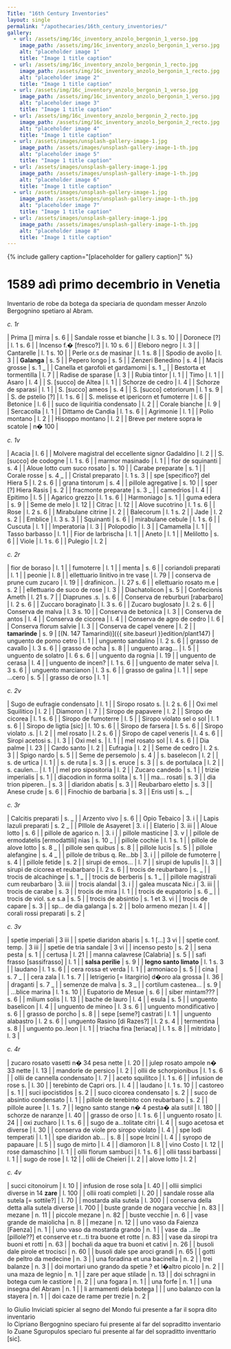 ```yaml
---
Title: "16th Century Inventories"
layout: single
permalink: "/apothecaries/16th_century_inventories/"
gallery:
  - url: /assets/img/16c_inventory_anzolo_bergonin_1_verso.jpg
    image_path: /assets/img/16c_inventory_anzolo_bergonin_1_verso.jpg
    alt: "placeholder image 1"
    title: "Image 1 title caption"
  - url: /assets/img/16c_inventory_anzolo_bergonin_1_recto.jpg
    image_path: /assets/img/16c_inventory_anzolo_bergonin_1_recto.jpg
    alt: "placeholder image 2"
    title: "Image 1 title caption"
  - url: /assets/img/16c_inventory_anzolo_bergonin_1_verso.jpg
    image_path: /assets/img/16c_inventory_anzolo_bergonin_1_verso.jpg
    alt: "placeholder image 3"
    title: "Image 1 title caption"
  - url: /assets/img/16c_inventory_anzolo_bergonin_2_recto.jpg
    image_path: /assets/img/16c_inventory_anzolo_bergonin_2_recto.jpg
    alt: "placeholder image 4"
    title: "Image 1 title caption"
  - url: /assets/images/unsplash-gallery-image-1.jpg
    image_path: /assets/images/unsplash-gallery-image-1-th.jpg
    alt: "placeholder image 5"
    title: "Image 1 title caption"
  - url: /assets/images/unsplash-gallery-image-1.jpg
    image_path: /assets/images/unsplash-gallery-image-1-th.jpg
    alt: "placeholder image 6"
    title: "Image 1 title caption"
  - url: /assets/images/unsplash-gallery-image-1.jpg
    image_path: /assets/images/unsplash-gallery-image-1-th.jpg
    alt: "placeholder image 7"
    title: "Image 1 title caption"
  - url: /assets/images/unsplash-gallery-image-1.jpg
    image_path: /assets/images/unsplash-gallery-image-1-th.jpg
    alt: "placeholder image 8"
    title: "Image 1 title caption"
---
```


{% include gallery caption="[placeholder for gallery caption]" %}

# 1589 adì primo decembrio in Venetia

Inventario de robe da botega da speciaria de quondam messer Anzolo Bergognino spetiaro al Abram.

*c. 1r*

| Prima [] mirra | s. 6 |
| Sandale rosse et bianche | l. 3 s. 10 |
| Doronece [?] | l. 1 s. 6 |
| Incenso f.� [fresco?] | l. 10 s. 6 |
| Eleboro negro | l. 3 |
| Cantarelle | l. 1 s. 10 |
| Perle or.s de masinar | l. 1 s. 8 |
| Spodio de avolio | l. 3 |
| **Galanga** | s. 5 |
| Pepero longo | s. 5 |
| Zenzeri Benedino | s. 4  |
| Macis grosse | s. 1 _  |
| Canella et garofoli et gardamomi | s. 1 _ |
| Bestorta et tormentilla | l. 7 |
| Radise de sparase | l. 3 |
| Rubia tintor | l. 1 |
| Timo | l. 1 |
| Asaro | l. 4 |
| S. [succo] de Altea | l. 1 |
| Schorze de cedro | l. 4 |
| Schorze de sparasi | l. 1 |
| S. [succo] ameos | s. 4 |
| S. [succo] cetoriorum | l. 1 s. 9 |
| S. de pstelio [?] | l. 1 s. 6 |
| S. melisse et ipericorn et fumoterre | l. 6 |
| Betonice | l. 6 |
| suco de liquiritia condensato | l. 2 |
| Corale bianche | l. 9 |
| Sercacolla | l. 1 |
| Dittamo de Candia | l. 1 s. 6 |
| Agrimonie | l. 1 |
| Polio montano | l. 2 |
| Hisoppo montano | l. 2 |
| Breve per metere sopra le scatole | n� 100 |

 *c. 1v*

| Acacia | l. 6 |
| Molvere magistral del eccellente signor Gadaldino | l. 2 |
| S. [succo] de codogne | l. 1 s. 6 |
| marmor masinado | l. 1 |
| fior de squinanti | s. 4 |
| Aloue lotto cum suco rosato | s. 10 |
| Carabe preparate | s. 1 |
| Corale rosse | s. 4 _  |
| Cristal preparato | l. 1 s. 3  |
| spe [specifico?] del Hiera 5 | l. 2 s. 6 |
| grana tintorum | s. 4 |
| pillole agregative | s. 10 |
| sper [?] Hiera Rasis | s. 2 |
| fracmonte preparate | s. 3 _  |
| camedrios | l. 4 |
| Epitimo | l. 5 |
| Agarico grezzo | l. 1 s. 6 |
| Harmoniago | s. 1 |
| guma edera | s. 9 |
| Seme de melo | l. 12 |
| Citrac | l. 12 |
| Alove sucotrino | l. 1 s. 6 |
| Rose | l. 2 s. 6 |
| Mirabulane citrine | l. 2 |
| Balecorum | l. 1 s. 2 |
| Jade | l. 2 s. 2 |
| Emblice | l. 3 s. 3 |
| Squinanti | s. 6 |
| mirabulane cebule | l. 1 s. 6 |
| Cuscuta | l. 1 |
| Imperatoria | l. 3 |
| Polopodio | l. 3 |
| Camamella | l. 1 |
| Tasso barbasso | l. 1 |
| Fior de larbrischa | l. 1 |
| Aneto | l. 1 |
| Melilotto | s. 6 |
| Viole  | l. 1 s. 6 |
| Pulegio | l. 2 |

*c. 2r*

| fior de boraso | l. 1 |
| fumoterre | l. 1 |
| menta | s. 6 |
| coriandoli preparati | l. 1 |
| peonie | l. 8 |
| ellettuario linitivo in tre vase | l. 79 |
| conserva de prune cum zucaro | l. 19 |
| drafinicon.. | l. 27 s. 6 |
| ellettuario rosato m.e | s. 2 |
| ellettuario de suco de rose | l. 3 |
| Diachatolicon | s. 5 |
| Confecionis Ameth | l. 21 s. 7 |
| Diaprunes .s. | s. 6 |
| Conserva de reburburi [rabarbaro] | l. 2 s. 6 |
| Zuccaro boraginato | l. 3 s. 6 |
| Zucaro buglosato | l. 2 s. 6 |
| Conserva de malva | l. 3 s. 10 |
| Conserva de betonica | l. 3 |
| Conserva de antos | l. 4 |
| Conserva de cicorea | l. 4 |
| Conserva de agro de cedro | l. 6 |
| Conserva florum salvie | l. 3 |
| Conserva de capel venere | l. 2 |
| **tamarinde** | s. 9 |  [(N. 147 Tamarindi)]({{ site.baseurl }}edition/plant147)
| unguento de pomo cetro | l. 1 |
| unguento sandalino | l. 2 s. 6 |
| grasso de cavallo | l. 3 s. 6 |
| grasso de ocha | s. 8 |
| unguento arag... | l. 5 |
| unguento de solatro | l. 6 s. 6 |
| unguento da rognia | l. 19 |
| unguento de cerasa | l. 4 |
| unguento de incen? | l. 1 s. 6 |
| unguento de mater selva | l. 3 s. 6 |
| unguento marcianon | l. 3 s. 6 |
| grasso de galina | l. 1 |
| sepe ...cero | s. 5 |
| grasso de orso | l. 1 |

*c. 2v*

| Sugo de eufragie condensato | l. 1 |
| Siropo rosato s. | l. 2 s. 6 |
| Oxi mel Squilitico | l. 2 |
| Diamoron | l. 7 |
| Siropo de papavere | l. 2 |
| Siropo de cicorea | l. 1 s. 6 |
| Siropo de fumoterre | l. 5 |
| Siropo violato sel o sol | l. 1 s. 6 |
| Siropo de ligtia [sic] | l. 10 s. 6 |
| Siropo de farsera | l. 5 s. 6 |
| Siropo violato .s. | l. 2 |
| mel rosato | l. 2 s. 6 |
| Siropo de capel veneris | l. 4 s. 6 |
| Siropi acetosi s. | l. 3 |
| Oxi mel s. | l. 1 |
| mel rosato sol | l. 4 s. 6 |
| Dia palme | l. 23 |
| Cardo santo | l. 2 |
| Eufragia | l. 2 |
| Seme de cedro | l. 2 s. 3 |
| Spigo nardo | s. 5 |
| Seme de persemolo | s. 4 |
| s. baselecon | l. 2 |
| s. de urtica | l. 1 |
| s. de ruta | s. 3 |
| s. eruce | s. 3 |
| s. de portulaca | l. 2 |
| s. caulen... | l. 1 |
| mel pro sipositoria | l. 2 |
| Zucaro candedo | s. 1 |
| trizie imperialis | s. 1 |
| diacodion in forma solita | s. 1 |
| ma... rosati | s. 3 |
| dia trion piperen..  | s. 3 |
| diaridon abatis | s. 3 |
| Reubarbaro eletto | s. 3 |
| Anese crude | s. 6 |
| Finochio de barbaria | s. 3 |
| Eris usti | s. _  |

*c. 3r*

| Calcitis preparati | s. _ |
| Arzento vivo | s. 6 |
| Opio Tebaico | 3. i |
| Lapis lazuli preparati | s. 2 _  |
| PIllole de Asayeret | 3. i |
| Elaterio | 3. iii |
| Aloue lotto | s. 6 |
| pillole de agarico n.  | 3. i |
| pillole masticine | 3. v |
| pillole de ermodatelis [ermodattili] nias | s. 10 _  |
| pillole cochie | l. 1 s. 1 |
| pillole de alove lotto | s. 8 _  |
| pillole sen quibus | s. 8 |
| pillole lucis | s. 5 |
| pillole alefangine | s. 4 _  |
| pillole de tribus q. Re...bb | 3. i |
| pillole de fumoterre | s. 4 |
| pillole fetide | s. 2 |
| sirupi de emos... | l. 7 |
| sirupi de lupulis | l. 3 |
| sirupi de cicorea et reubarbaro | l. 2 s. 6 |
| trocis de reubarbaro | s. _  |
| trocis de alcachinge  | s. 1 _  |
| trocis de berberis | s. 1 _  |
| pillole magistrali cum reubarbaro | 3. iii |
| trocis alandal | 3. i |
| galea muscata Nic.i | 3. iii |
| trocis de carabe | s. 3 |
| trocis de mira | l. 1 |
| trocis de eupatorio | s. 6 _  |
| trocis de viol. s.e s.a | s. 5 |
| trocis de absintio | s. 1 et 3. vi |
| trocis de capare | s. 3 |
| sp... de dia galanga | s. 2 |
| bolo armeno mezan | l. 4 |
| corali rossi preparati | s. 2 |

*c. 3v*

| spetie imperiali | 3 iii |
| spetie diaridon abaris | s. 1 [...] 3 vi |
| spetie conf. temp. | 3 iii |
| spetie de tria sandale | 3 vi |
| incenso pesto | s. 2 |
| sena pesta | s. 1 |
| certusa | l. 21 |
| manna calavrese [Calabria] | s. 5 |
| safi frasso [sassifrasso] | l. 1 |
| **salsa perilie** | s. 9 |
| **legno santo limato** | l. 1 s. 3 |
| laudano | l. 1 s. 6 |
| cera rossa et verda | l. 1 |
| armoniaco | s. 5 |
| cina | s. 7 _  |
| cera zala | l. 1 s. 7 |
| letrigerio [= litargirio] d�oro ala grossa | l. 36 |
| draganti | s. 7 _ |
| semenze de malva | s. 3 _ |
| cortilum castenea... | s. 9 |
| ...blice marina | l. 1 s. 10 |
| Eupatorio de Mesue | s. 6 |
| siber mintam??? | s. 6 |
| milium solis | l. 13 |
| bache de lauro | l. 4 |
| esula | s. 5 |
| unguento baselicon | l. 4 |
| unguento de mineo | l. 3 s. 6 |
| unguento mondificativo | s. 6 |
| grasso de porcho | s. 8 |
| sepe [seme?] castrati | l. 1 |
| unguento alabastro | l. 2 s. 6 |
| unguento Rasino [di Razes?] | l. 2 s. 4 |
| termentina | s. 8 |
| unguento po..leon | l. 1 |
| triacha fina [teriaca] | l. 1 s. 8 |
| mitridato | l. 3 |

*c. 4r*

| zucaro rosato vasetti n� 34 pesa nette | l. 20 |
| julep rosato ampole n� 33 nette | l. 13 |
| mandorle de persico | l. 2 |
| ollii de schorpionibus | l. 1 s. 6 |
| ollii de cannella condensato | l. 7 |
| aceto squilitco | l. 1 s. 6 |
| infusion de rose s. | l. 30 |
| terebinto de Capri ors. | l. 4 |
| laudano | l. 1 s. 10 |
| castoreo | s. 1 |
| suci ipocistidos | s. 2 |
| suco cicorea condensato | s. 2 |
| suco de absintio condensato | l. 1 |
| pillole de terebinto con reubarbaro | s. 2 |
| pillole auree | l. 1 s. 7 |
| legno santo stange n� 4 pesta� ala sutil | l. 180 |
| schorze de naranze | l. 40 |
| grasso de orso | l. 1 s. 6 |
| unguento rosato | l. 24 |
| oxi zucharo | l. 1 s. 6 |
| sugo de a...tolitate citri | l. 4 |
| sugo acetosa et diverse | l. 30 |
| conserva de viole pro siropo violato | l. 4 |
| spe lodi temperati | l. 1 |
| spe diaridon ab... | s. 8 |
| sope Ircini | l. 4 |
| syropo de papauare | l. 5 |
| sugo de mirto | l. 4 |
| diamoron | l. 8 |
| vino Costo | l. 12 |
| rose damaschino | l. 1 |
| ollii florum sambuci | l. 1 s. 6 |
| ollii tassi barbassi | l. 1 |
| sugo de rose | l. 12 |
| ollii de Cheieri | l. 2 |
| alove lotto | l. 2 |

*c. 4v*

| succi citonoirum | l. 10 |
| infusion de rose sola | l. 40 |
| ollii simplici diverse in 14 **zare** | l. 100 |
| ollii roati completi | l. 20 |
| sandale rosse alla sutela [= sottile?] | l. 70 |
| mostarda alla sutela | l. 300 |
| conserva della detta alla sutela diverse | l. 700 |
| buste grande de nogara vecchie | n. 83 |
| mezane | n. 11 |
| piccole mezane | n. 82 |
| buste vecchie | n. 6 |
| vase grande de maiolicha | n. 8 |
| mezane  | n. 12 |
| uno vaso da Faienza [Faenza] | n. 1 |
| uno vaso da mostarda grando | n. 1  |
| vase da ...lle [pillole??] et conserve et r...ti tra buone et rotte | n. 83 |
| vase da siropi tra buoni et rotti | n. 63 |
| bochali da aque tra buoni et cativi | n. 26 |
| busoli dale pirole et trocisci | n. 60 |
| busoli dale spe aroci grandi | n. 65 |
| gotti de peltro da medecine | n. 3 |
| una foradina et una bacinella | n. 2 |
| trei balanze | n. 3 |
| doi mortari uno grando da spetie ? et l�altro picolo | n. 2 |
| una maza de legnio | n. 1 |
| zare per aque stilade | n. 13 |
| doi schragni in botega cum le castiore | n. 2 |
| una fogara | n. 1 |
| una forfe | n. 1 |
| una insegna del Abram | n. 1 |
| li armamenti dela botega |  |
| uno balanzo con la stayera | n. 1 |
| doi caze de rame per trezie | n. 2 |

Io Giulio Inviciati spicier al segno del Mondo fui presente a far il sopra dito inventario <br/>
Io Cipriano Bergognino speciaro fui presente al far del sopraditto inventario <br/>
Io Zuane Sguropulos speciaro fui presente al far del sopraditto inventtario [sic].
